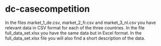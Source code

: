 # dc-casecompetition
In the files market_1_de.csv, market_2_fr.csv and market_3_nl.csv you have relevant data in CSV format for each of the three countries.
In the file full_data_set.xlsx you have the same data but in Excel format. In the full_data_set.xlsx file you will also find a short description of the data.
